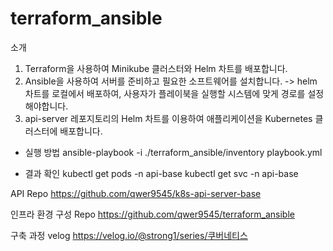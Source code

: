 # terraform_ansible
소개
1. Terraform을 사용하여 Minikube 클러스터와 Helm 차트를 배포합니다.
2. Ansible을 사용하여 서버를 준비하고 필요한 소프트웨어를 설치합니다.
 -> helm 차트를 로컬에서 배포하여, 사용자가 플레이북을 실행할 시스템에 맞게 경로를 설정해야합니다.
3. api-server 레포지토리의 Helm 차트를 이용하여 애플리케이션을 Kubernetes 클러스터에 배포합니다.

- 실행 방법
ansible-playbook -i ./terraform_ansible/inventory playbook.yml

- 결과 확인
kubectl get pods -n api-base
kubectl get svc -n api-base

API Repo
https://github.com/qwer9545/k8s-api-server-base

인프라 환경 구성 Repo
https://github.com/qwer9545/terraform_ansible

구축 과정 velog
https://velog.io/@strong1/series/쿠버네티스
